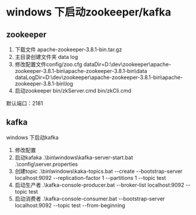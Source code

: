 # windows 下启动zookeeper/kafka

## zookeeper

1. 下载文件 apache-zookeeper-3.8.1-bin.tar.gz
2. 主目录创建文件夹
data
log
3. 修改配置文件config/zoo.cfg
dataDir=D:\\dev\\zookeeper\\apache-zookeeper-3.8.1-bin\\apache-zookeeper-3.8.1-bin\\data
dataLogDir=D:\\dev\\zookeeper\\apache-zookeeper-3.8.1-bin\\apache-zookeeper-3.8.1-bin\\log
4. 启动zookeeper
bin/zkServer.cmd
bin/zkCli.cmd

默认端口：2181

## kafka

windows 下启动kafka
1. 修改配置
2. 启动kafaka
.\bin\windows\kafka-server-start.bat .\config\server.properties
3. 创建topic
.\bin\windows\kaka-topics.bat --create --bootstrap-server localhost:9092 --replication-factor 1 --partitions 1 --topic test
4. 启动生产者
.\kafka-console-producer.bat --broker-list localhost:9092 --topic test
5. 启动消费者
.\kafka-console-consumer.bat --bootstrap-server localhost:9092 --topic test --from-beginning
